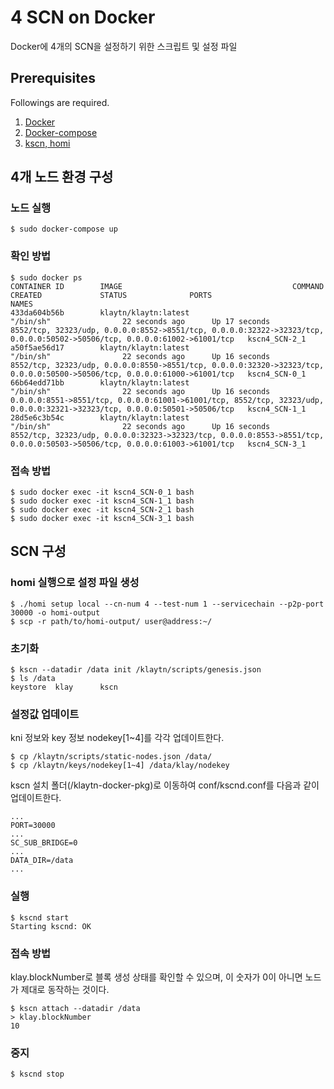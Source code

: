 # 4 SCN on Docker 
Docker에 4개의 SCN을 설정하기 위한 스크립트 및 설정 파일

## Prerequisites
Followings are required.

1. [Docker](https://docs.docker.com/get-docker/)
2. [Docker-compose](https://docs.docker.com/compose/install/)
3. [kscn, homi](https://ko.docs.klaytn.com/node/download)

## 4개 노드 환경 구성
### 노드 실행 
```
$ sudo docker-compose up
```

### 확인 방법
```
$ sudo docker ps
CONTAINER ID        IMAGE                                      COMMAND                  CREATED             STATUS              PORTS                                                                                                                       NAMES
433da604b56b        klaytn/klaytn:latest                       "/bin/sh"                22 seconds ago      Up 17 seconds       8552/tcp, 32323/udp, 0.0.0.0:8552->8551/tcp, 0.0.0.0:32322->32323/tcp, 0.0.0.0:50502->50506/tcp, 0.0.0.0:61002->61001/tcp   kscn4_SCN-2_1
a50f5ae56d17        klaytn/klaytn:latest                       "/bin/sh"                22 seconds ago      Up 16 seconds       8552/tcp, 32323/udp, 0.0.0.0:8550->8551/tcp, 0.0.0.0:32320->32323/tcp, 0.0.0.0:50500->50506/tcp, 0.0.0.0:61000->61001/tcp   kscn4_SCN-0_1
66b64edd71bb        klaytn/klaytn:latest                       "/bin/sh"                22 seconds ago      Up 16 seconds       0.0.0.0:8551->8551/tcp, 0.0.0.0:61001->61001/tcp, 8552/tcp, 32323/udp, 0.0.0.0:32321->32323/tcp, 0.0.0.0:50501->50506/tcp   kscn4_SCN-1_1
28d5e6c3b54c        klaytn/klaytn:latest                       "/bin/sh"                22 seconds ago      Up 16 seconds       8552/tcp, 32323/udp, 0.0.0.0:32323->32323/tcp, 0.0.0.0:8553->8551/tcp, 0.0.0.0:50503->50506/tcp, 0.0.0.0:61003->61001/tcp   kscn4_SCN-3_1
```

### 접속 방법
```
$ sudo docker exec -it kscn4_SCN-0_1 bash
$ sudo docker exec -it kscn4_SCN-1_1 bash
$ sudo docker exec -it kscn4_SCN-2_1 bash
$ sudo docker exec -it kscn4_SCN-3_1 bash
```

## SCN 구성 
### homi 실행으로 설정 파일 생성
```
$ ./homi setup local --cn-num 4 --test-num 1 --servicechain --p2p-port 30000 -o homi-output
$ scp -r path/to/homi-output/ user@address:~/ 
```

### 초기화
```
$ kscn --datadir /data init /klaytn/scripts/genesis.json
$ ls /data 
keystore  klay      kscn
```

### 설정값 업데이트 
kni 정보와 key 정보 nodekey[1~4]를 각각 업데이트한다. 
```
$ cp /klaytn/scripts/static-nodes.json /data/
$ cp /klaytn/keys/nodekey[1~4] /data/klay/nodekey
```

kscn 설치 폴더(/klaytn-docker-pkg)로 이동하여 conf/kscnd.conf를 다음과 같이 업데이트한다. 
```
...
PORT=30000
...
SC_SUB_BRIDGE=0
...
DATA_DIR=/data
...
```

### 실행
```
$ kscnd start
Starting kscnd: OK
```

### 접속 방법
klay.blockNumber로 블록 생성 상태를 확인할 수 있으며, 이 숫자가 0이 아니면 노드가 제대로 동작하는 것이다.
```
$ kscn attach --datadir /data
> klay.blockNumber
10
```

### 중지
```
$ kscnd stop
```
